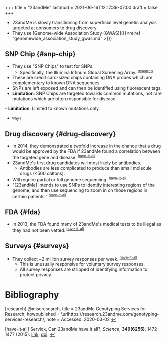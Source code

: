 +++
title = "23andMe"
lastmod = 2021-06-16T12:17:39-07:00
draft = false
+++

-   23andMe is slowly transitioning from superficial level genetic analysis targeted at consumers to drug discovery.
-   They use [Genome-wide Association Study (GWAS)]({{<relref "genomewide_association_study_gwas.md" >}})


## SNP Chip {#snp-chip}

-   They use "SNP Chips" to test for SNPs.
    -   Specifically, the Illumina Infinum Global Screening Array. <sup id="7412df2b1db8cd2a5d4aafdb6c2090d3"><a href="#research" title="@misc{research,
            title = {23andMe Genotyping Services for Research},
            howpublished = {\url{https://research.23andme.com/genotyping-services-research/}},
            note = {Accessed: 2020-03-02}
        }">research</a></sup>
-   These are credit card-sized chips containing DNA probes which are complementary to known DNA sequences.
-   SNPs are left exposed and can then be identified using fluorescent tags.
-   **Limitation**: SNP Chips are targeted towards common mutations, not rare mutations which are often responsible for disease.

<span class="underline">- **Limitation**: Limited to known mutations only.</span>

-   `Why?`


## Drug discovery {#drug-discovery}

-   In 2014, they demonstrated a twofold increase in the chance that a drug would be approved by the FDA if 23andMe found a correlation between the targeted gene and disease. <sup id="93f49ad13723da97ae173ae135a2cec8"><a href="#have-it-all" title="Servick, Can 23andMe have it all?, {Science}, v(6255), 1472--1477 (2015).">have-it-all</a></sup>
-   23andMe's first drug candidates will most likely be antibodies.
    -   Antibodies are less complicated to produce than small molecule drugs (<500 daltons).
-   <span class="underline">Will require partial or full genome sequencing</span>. <sup id="93f49ad13723da97ae173ae135a2cec8"><a href="#have-it-all" title="Servick, Can 23andMe have it all?, {Science}, v(6255), 1472--1477 (2015).">have-it-all</a></sup>
-   "[23andMe] intends to use SNPs to identify interesting regions of the genome, and then use sequencing to zoom in on those regions in certain patients." <sup id="93f49ad13723da97ae173ae135a2cec8"><a href="#have-it-all" title="Servick, Can 23andMe have it all?, {Science}, v(6255), 1472--1477 (2015).">have-it-all</a></sup>


## FDA {#fda}

-   In 2013, the FDA found many of 23andMe's medical tests to be illegal as they had not been vetted. <sup id="93f49ad13723da97ae173ae135a2cec8"><a href="#have-it-all" title="Servick, Can 23andMe have it all?, {Science}, v(6255), 1472--1477 (2015).">have-it-all</a></sup>


## Surveys {#surveys}

-   They collect ~2 million survey responses per week. <sup id="93f49ad13723da97ae173ae135a2cec8"><a href="#have-it-all" title="Servick, Can 23andMe have it all?, {Science}, v(6255), 1472--1477 (2015).">have-it-all</a></sup>
    -   This is unusually responsive for voluntary survey responses.
    -   All survey responses are stripped of identifying information to protect privacy.

# Bibliography
<a id="research"></a>[research] @miscresearch,
    title = 23andMe Genotyping Services for Research,
    howpublished = \urlhttps://research.23andme.com/genotyping-services-research/,
    note = Accessed: 2020-03-02
 [↩](#7412df2b1db8cd2a5d4aafdb6c2090d3)

<a id="have-it-all"></a>[have-it-all] Servick, Can 23andMe have it all?, <i>Science</i>, <b>349(6255)</b>, 1472-1477 (2015). <a href="https://science.sciencemag.org/content/349/6255/1472">link</a>. <a href="http://dx.doi.org/10.1126/science.349.6255.1472">doi</a>. [↩](#93f49ad13723da97ae173ae135a2cec8)